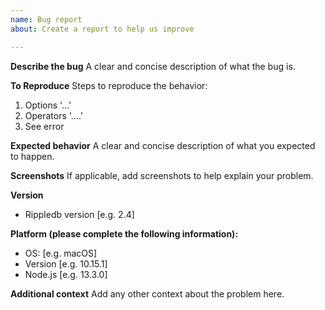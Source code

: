 ```yaml
---
name: Bug report
about: Create a report to help us improve

---
```


**Describe the bug**
A clear and concise description of what the bug is.

**To Reproduce**
Steps to reproduce the behavior:
1. Options '...'
2. Operators '....'
4. See error

**Expected behavior**
A clear and concise description of what you expected to happen.

**Screenshots**
If applicable, add screenshots to help explain your problem.

**Version**
- Rippledb version [e.g. 2.4]

**Platform (please complete the following information):**
 - OS: [e.g. macOS]
 - Version [e.g. 10.15.1]
 - Node.js [e.g. 13.3.0]

**Additional context**
Add any other context about the problem here.
